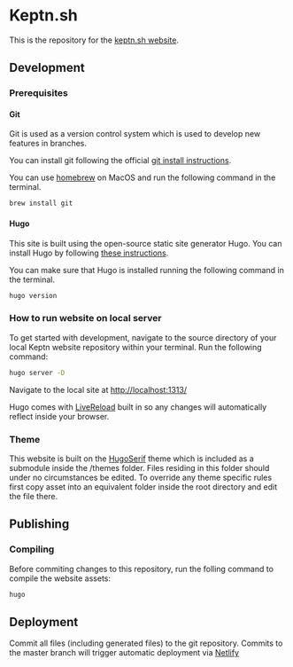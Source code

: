 # Keptn.sh

This is the repository for the [keptn.sh website](https://keptn.sh).

## Development

### Prerequisites

#### Git
Git is used as a version control system which is used to develop new features in branches.

You can install git following the official [git install instructions](https://git-scm.com/book/en/v2/Getting-Started-Installing-Git).

You can use [homebrew](https://brew.sh/) on MacOS and run the following command in the terminal. 

```sh
brew install git
```

#### Hugo
This site is built using the open-source static site generator Hugo. You can install Hugo by following [these instructions](https://gohugo.io/getting-started/installing/).

You can make sure that Hugo is installed running the following command in the terminal. 

```sh
hugo version
```

### How to run website on local server

To get started with development, navigate to the source directory of your local Keptn website repository within your terminal. 
Run the following command:

```sh
hugo server -D
```

Navigate to the local site at [http://localhost:1313/](http://localhost:1313/)

Hugo comes with [LiveReload](https://github.com/livereload/livereload-js) built in so any changes will automatically reflect inside your browser.

### Theme

This website is built on the [HugoSerif](https://themes.gohugo.io/hugo-serif-theme/) theme which is included as a submodule inside the /themes folder. Files residing in this folder should under no circumstances be edited. To override any theme specific rules first copy asset into an equivalent folder inside the root directory and edit the file there.

## Publishing

### Compiling

Before commiting changes to this repository, run the folling command to compile the website assets:

```sh
hugo
```

## Deployment

Commit all files (including generated files) to the git repository. Commits to the master branch will trigger automatic deployment via [Netlify](https://www.netlify.com/)

